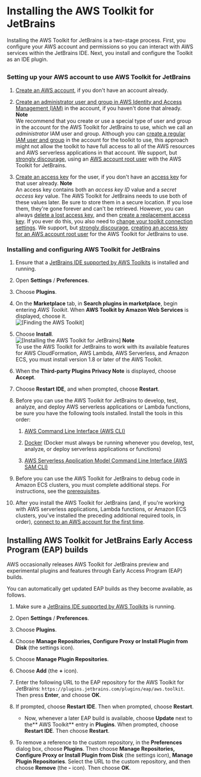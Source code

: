 # Installing the AWS Toolkit for JetBrains<a name="setup-toolkit"></a>

Installing the AWS Toolkit for JetBrains is a two\-stage process\. First, you configure your AWS account and permissions so you can interact with AWS services within the JetBrains IDE\. Next, you install and configure the Toolkit as an IDE plugin\.

## <a name="account-and-ide-setup"></a>

### Setting up your AWS account to use AWS Toolkit for JetBrains<a name="aws-account-and-access"></a>

1. [Create an AWS account](https://aws.amazon.com/premiumsupport/knowledge-center/create-and-activate-aws-account/), if you don't have an account already\.

1.  [Create an administrator user and group in AWS Identity and Access Management \(IAM\)](https://docs.aws.amazon.com/IAM/latest/UserGuide/getting-started_create-admin-group.html#getting-started_create-admin-group-console) in the account, if you haven't done that already\. 
**Note**  
We recommend that you create or use a special type of user and group in the account for the AWS Toolkit for JetBrains to use, which we call an *administrator* IAM user and group\. Although you can [create a regular IAM user and group](https://docs.aws.amazon.com/IAM/latest/UserGuide/id_users_create.html#id_users_create_console) in the account for the toolkit to use, this approach might not allow the toolkit to have full access to all of the AWS resources and AWS serverless applications in that account\. We support, but [strongly discourage](https://docs.aws.amazon.com/IAM/latest/UserGuide/best-practices.html#create-iam-users), using an [AWS account root user](https://docs.aws.amazon.com/IAM/latest/UserGuide/best-practices.html#lock-away-credentials) with the AWS Toolkit for JetBrains\.

1. [Create an access key](https://docs.aws.amazon.com/IAM/latest/UserGuide/id_credentials_access-keys.html#Using_CreateAccessKey) for the user, if you don't have an [access key](https://docs.aws.amazon.com/IAM/latest/UserGuide/id_credentials_access-keys.html) for that user already\. 
**Note**  
An access key contains both an *access key ID* value and a *secret access key* value\. The AWS Toolkit for JetBrains needs to use both of these values later\. Be sure to store them in a secure location\. If you lose them, they're gone forever and can't be retrieved\. However, you can always [delete a lost access key](https://docs.aws.amazon.com/IAM/latest/UserGuide/id_credentials_access-keys.html#Using_CreateAccessKey), and then [create a replacement access key](https://docs.aws.amazon.com/IAM/latest/UserGuide/id_credentials_access-keys.html#Using_CreateAccessKey)\. If you ever do this, you also need to [change your toolkit connection settings](key-tasks.md#key-tasks-change-connect)\. We support, but [strongly discourage](https://docs.aws.amazon.com/IAM/latest/UserGuide/best-practices.html#create-iam-users), [creating an access key for an AWS account root user](https://docs.aws.amazon.com/IAM/latest/UserGuide/id_root-user.html#id_root-user_manage_add-key) for the AWS Toolkit for JetBrains to use\.

### Installing and configuring AWS Toolkit for JetBrains<a name="install-jetbrains-toolkit"></a>

1. Ensure that a [JetBrains IDE supported by AWS Toolkits](welcome.md#supported-ides) is installed and running\.

1. Open **Settings** / **Preferences**\.

1. Choose **Plugins**\.

1. On the **Marketplace** tab, in **Search plugins in marketplace**, begin entering *AWS Toolkit*\. When **AWS Toolkit by Amazon Web Services** is displayed, choose it\.  
![\[Finding the AWS Toolkit\]](http://docs.aws.amazon.com/toolkit-for-jetbrains/latest/userguide/)

1. Choose **Install**\.  
![\[Installing the AWS Toolkit for JetBrains\]](http://docs.aws.amazon.com/toolkit-for-jetbrains/latest/userguide/)
**Note**  
To use the AWS Toolkit for JetBrains to work with its available features for AWS CloudFormation, AWS Lambda, AWS Serverless, and Amazon ECS, you must install version 1\.8 or later of the AWS Toolkit\.

1. When the **Third\-party Plugins Privacy Note** is displayed, choose **Accept**\.

1. Choose **Restart IDE**, and when prompted, choose **Restart**\.

1. Before you can use the AWS Toolkit for JetBrains to develop, test, analyze, and deploy AWS serverless applications or Lambda functions, be sure you have the following tools installed\. Install the tools in this order:

   1. [AWS Command Line Interface \(AWS CLI\)](https://docs.aws.amazon.com/cli/latest/userguide/cli-chap-install.html)

   1. [Docker](https://docs.docker.com/install/) \(Docker must always be running whenever you develop, test, analyze, or deploy serverless applications or functions\)

   1. [AWS Serverless Application Model Command Line Interface \(AWS SAM CLI\)](https://docs.aws.amazon.com/serverless-application-model/latest/developerguide/serverless-sam-cli-install.html)

1. Before you can use the AWS Toolkit for JetBrains to debug code in Amazon ECS clusters, you must complete additional steps\. For instructions, see the [prerequisites](ecs-debug.md#ecs-prereqs)\.

1. After you install the AWS Toolkit for JetBrains \(and, if you're working with AWS serverless applications, Lambda functions, or Amazon ECS clusters, you've installed the preceding additional required tools, in order\), [connect to an AWS account for the first time](key-tasks.md#key-tasks-first-connect)\.

## Installing AWS Toolkit for JetBrains Early Access Program \(EAP\) builds<a name="eap-or-custom-install"></a>

AWS occasionally releases AWS Toolkit for JetBrains preview and experimental plugins and features through Early Access Program \(EAP\) builds\.

You can automatically get updated EAP builds as they become available, as follows\.

1. Make sure a [JetBrains IDE supported by AWS Toolkits](welcome.md#supported-ides) is running\.

1. Open **Settings** / **Preferences**\.

1. Choose **Plugins**\.

1. Choose **Manage Repositories, Configure Proxy or Install Plugin from Disk** \(the settings icon\)\.

1. Choose **Manage Plugin Repositories**\.

1. Choose **Add** \(the **\+** icon\)\.

1. Enter the following URL to the EAP repository for the AWS Toolkit for JetBrains: `https://plugins.jetbrains.com/plugins/eap/aws.toolkit`\. Then press **Enter**, and choose **OK**\.

1. If prompted, choose **Restart IDE**\. Then when prompted, choose **Restart**\.
   + Now, whenever a later EAP build is available, choose **Update** next to the** AWS Toolkit** entry in **Plugins**\. When prompted, choose **Restart IDE**\. Then choose **Restart**\.

1. To remove a reference to the custom repository, in the **Preferences** dialog box, choose **Plugins**\. Then choose **Manage Repositories, Configure Proxy or Install Plugin from Disk** \(the settings icon\), **Manage Plugin Repositories**\. Select the URL to the custom repository, and then choose **Remove** \(the **\-** icon\)\. Then choose **OK**\.